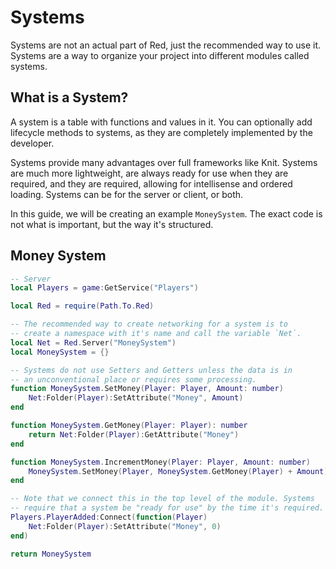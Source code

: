 # Systems

Systems are not an actual part of Red, just the recommended way to use it. Systems are a way to organize your project into different
modules called systems.

## What is a System?

A system is a table with functions and values in it. You can optionally add lifecycle methods to systems, as they are completely implemented by the developer.

Systems provide many advantages over full frameworks like Knit. Systems are much more lightweight, are always ready for use when they are required, and they are required, allowing for intellisense and ordered loading. Systems can be for the server or client, or both.

In this guide, we will be creating an example `MoneySystem`. The exact code is not what is important, but the way it's structured.

## Money System

```lua
-- Server
local Players = game:GetService("Players")

local Red = require(Path.To.Red)

-- The recommended way to create networking for a system is to
-- create a namespace with it's name and call the variable `Net`.
local Net = Red.Server("MoneySystem")
local MoneySystem = {}

-- Systems do not use Setters and Getters unless the data is in
-- an unconventional place or requires some processing.
function MoneySystem.SetMoney(Player: Player, Amount: number)
	Net:Folder(Player):SetAttribute("Money", Amount)
end

function MoneySystem.GetMoney(Player: Player): number
	return Net:Folder(Player):GetAttribute("Money")
end

function MoneySystem.IncrementMoney(Player: Player, Amount: number)
	MoneySystem.SetMoney(Player, MoneySystem.GetMoney(Player) + Amount)
end

-- Note that we connect this in the top level of the module. Systems
-- require that a system be "ready for use" by the time it's required.
Players.PlayerAdded:Connect(function(Player)
	Net:Folder(Player):SetAttribute("Money", 0)
end)

return MoneySystem
```

